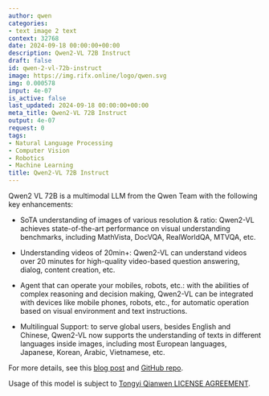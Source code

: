 ```yaml
---
author: qwen
categories:
- text image 2 text
context: 32768
date: 2024-09-18 00:00:00+00:00
description: Qwen2-VL 72B Instruct
draft: false
id: qwen-2-vl-72b-instruct
image: https://img.rifx.online/logo/qwen.svg
img: 0.000578
input: 4e-07
is_active: false
last_updated: 2024-09-18 00:00:00+00:00
meta_title: Qwen2-VL 72B Instruct
output: 4e-07
request: 0
tags:
- Natural Language Processing
- Computer Vision
- Robotics
- Machine Learning
title: Qwen2-VL 72B Instruct
---
```
















Qwen2 VL 72B is a multimodal LLM from the Qwen Team with the following key enhancements:

- SoTA understanding of images of various resolution & ratio: Qwen2-VL achieves state-of-the-art performance on visual understanding benchmarks, including MathVista, DocVQA, RealWorldQA, MTVQA, etc.

- Understanding videos of 20min+: Qwen2-VL can understand videos over 20 minutes for high-quality video-based question answering, dialog, content creation, etc.

- Agent that can operate your mobiles, robots, etc.: with the abilities of complex reasoning and decision making, Qwen2-VL can be integrated with devices like mobile phones, robots, etc., for automatic operation based on visual environment and text instructions.

- Multilingual Support: to serve global users, besides English and Chinese, Qwen2-VL now supports the understanding of texts in different languages inside images, including most European languages, Japanese, Korean, Arabic, Vietnamese, etc.

For more details, see this [blog post](https://qwenlm.github.io/blog/qwen2-vl/) and [GitHub repo](https://github.com/QwenLM/Qwen2-VL).

Usage of this model is subject to [Tongyi Qianwen LICENSE AGREEMENT](https://huggingface.co/Qwen/Qwen1.5-110B-Chat/blob/main/LICENSE).

